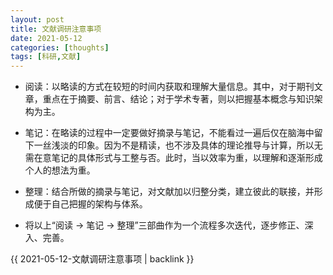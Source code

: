 ```yaml
---
layout: post
title: 文献调研注意事项
date: 2021-05-12
categories: [thoughts]
tags: [科研,文献]
---
```


* 阅读：以略读的方式在较短的时间内获取和理解大量信息。其中，对于期刊文章，重点在于摘要、前言、结论；对于学术专著，则以把握基本概念与知识架构为主。

* 笔记：在略读的过程中一定要做好摘录与笔记，不能看过一遍后仅在脑海中留下一丝浅淡的印象。因为不是精读，也不涉及具体的理论推导与计算，所以无需在意笔记的具体形式与工整与否。此时，当以效率为重，以理解和逐渐形成个人的想法为重。

* 整理：结合所做的摘录与笔记，对文献加以归整分类，建立彼此的联接，并形成便于自己把握的架构与体系。

* 将以上“阅读 → 笔记 → 整理”三部曲作为一个流程多次迭代，逐步修正、深入、完善。

{{ 2021-05-12-文献调研注意事项 | backlink }}
